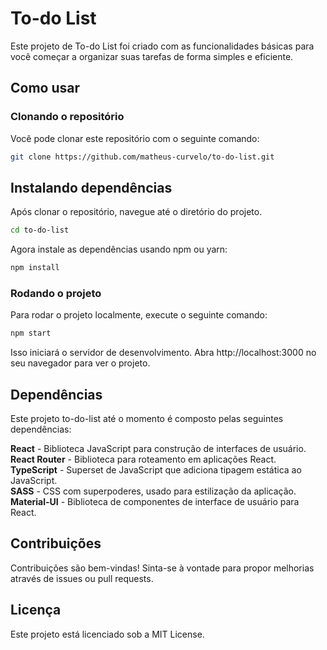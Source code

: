# To-do List
Este projeto de To-do List foi criado com as funcionalidades básicas para você começar a organizar suas tarefas de forma simples e eficiente.

## Como usar

### Clonando o repositório
Você pode clonar este repositório com o seguinte comando:

```bash
git clone https://github.com/matheus-curvelo/to-do-list.git

```

## Instalando dependências
Após clonar o repositório, navegue até o diretório do projeto.

```bash
cd to-do-list

```

Agora instale as dependências usando npm ou yarn:

```bash
npm install

```

### Rodando o projeto
Para rodar o projeto localmente, execute o seguinte comando:

```bash
npm start

```

Isso iniciará o servidor de desenvolvimento. Abra http://localhost:3000 no seu navegador para ver o projeto.

## Dependências

Este projeto to-do-list até o momento é composto pelas seguintes dependências:

**React** - Biblioteca JavaScript para construção de interfaces de usuário. <br/>
**React Router** - Biblioteca para roteamento em aplicações React. <br/>
**TypeScript** - Superset de JavaScript que adiciona tipagem estática ao JavaScript. <br/>
**SASS** - CSS com superpoderes, usado para estilização da aplicação. <br/>
**Material-UI** - Biblioteca de componentes de interface de usuário para React.

## Contribuições
Contribuições são bem-vindas! Sinta-se à vontade para propor melhorias através de issues ou pull requests.

## Licença
Este projeto está licenciado sob a MIT License.
